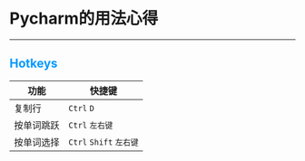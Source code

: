 # Pycharm的用法心得

---

## <font color=#0099ff>Hotkeys</font>

|功能|快捷键|
|----|----|
|复制行|`Ctrl` `D`|
|按单词跳跃|`Ctrl` `左右键`|
|按单词选择|`Ctrl` `Shift` `左右键`|